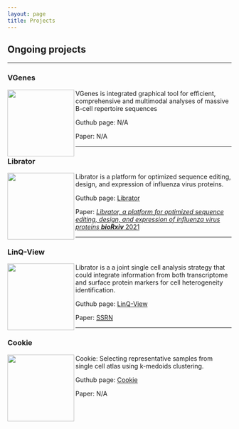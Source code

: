 ```yaml
---
layout: page
title: Projects
---
```


## Ongoing projects

---

### VGenes

<img align="left" src="../../img/vgenes.png" height="150px">

VGenes is integrated graphical tool for efficient, comprehensive and multimodal analyses of massive B-cell repertoire sequences 

Guthub page: N/A

Paper:  N/A

---

### Librator

<img  align="left" src="../../img/librator.png" height="150px">

Librator is a platform for optimized sequence editing, design, and expression of influenza virus proteins. 

Guthub page: [Librator](https://wilsonimmunologylab.github.io/Librator/)

Paper:  [*Librator, a platform for optimized sequence editing, design, and expression of influenza virus proteins*	**_bioRxiv_**	2021](https://www.biorxiv.org/content/10.1101/2021.04.29.441999v1)

---

### LinQ-View

<img align="left" src="../../img/linklogo.png" height="150px">

Librator is a a joint single cell analysis strategy that could integrate information from both transcriptome and surface protein markers for cell heterogeneity identification.

Guthub page: [LinQ-View](https://github.com/WilsonImmunologyLab/LinQView)

Paper:  [SSRN](https://papers.ssrn.com/sol3/papers.cfm?abstract_id=3797273)

---

### Cookie

<img align="left" src="../../img/workflow.png" height="150px">

Cookie: Selecting representative samples from single cell atlas using k-medoids clustering.

Guthub page: [Cookie](https://wilsonimmunologylab.github.io/Cookie/)

Paper:  N/A